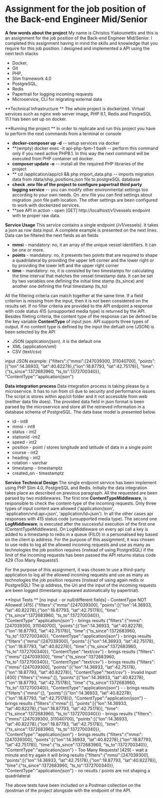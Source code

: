 # Assignment for the job position of the Back-end Engineer Mid/Senior

**A few words about the project**
My name is Christos Yiakoumettis and this is an assignment for the job position of the Back-end Engineer Mid/Senior.
I completed this assignment having in mind the skills and knowledge that you require for this job position.
I designed and implemented a API using the next tech stacks
* Docker, 
* Git
* PHP, 
* Slim framework 4.0
* PostgreSQL,
* Redis
* Papertrail for logging incoming requests
* Microservice, CLI for migrating external data


**Technical Infrastructure **
The whole project is dockerized. Virtual services such as nginx web server image, PHP 8.1, Redis and PosgreSQL 11.1 has been set up on docker.


**Running the project **
In order to replicate and run this project you have to perform the next commands from a terminal or console
* **docker-composer up -d** -- setup services via docker 
* **(winpty) docker exec -it api-php-fpm-1 bash -- perform this command only if you need active PHP8.1. In this way the next command will be executed from PHP container od docker.
* **composer update -o** -- install all the required PHP libraries of the project
* ** cd /application/app/cli && php import_data.php -- imports migration data from /data/ship_positions.json file to postgreSQL database
* **check .env file of the project to configure papertrail third party logging service** -- you can modify other environmental settings too according to your own needs. On .env file you can find settings about migration .json file path location. The other settings are been configured to work with dockerized services.
* **see API in action - open [GET] http://localhost/v1/vessels endpoint with te proper raw data.

**Service Usage**
This service contains a single endpoint (/v1/vessels). It takes a json as row data input. A complete example is presented on the next lines.
Data can be filtered the next fields as an fields
* **mmsi** - mandatory: no, it an array of the unique vessel identifiers. It can be one or more.
* **points** - mandatory: no, it presents two points that are required to shape a quadrilateral by providing the upper left corner and the lower right or by providing the lower left and the upper right corner
* **time** - mandatory: no, it is consisted by two timestamps for calculating the time interval that matches the vessel timestamp data. It can be set by two variables one defining the initial time stamp (ts_since) and another one defining the final timestamp (ts_to)

All the filtering criteria can match together at the same time. If a field criterion is missing from the input, then it is not been considered on the results set. If no filter criteria are provided to the API endpoint a response with code status 415 (unsupported media type) is returned by the API.
Besides fileting criteria, the content type of the response can be defined be the key variable **ContentType** of input json. API supports three types of output. If no content type is defined by the input the defualt one (JSON) is been selected by the API
* JSON (application/json). it is the default one
* XML (application/xml)
* CSV (text/csv)

input JSON example:
{"filters":{"mmsi":[247039300, 311040700], "points":[{"lon":14.36933, "lat":40.82278},{"lon":18.87793, "lat":42.75178}], "time":{"ts_since":1372683960, "ts_to":1372700340}}, "ContentType":"application/json"}

**Data integration process**
Data integration process is taking please by a microservice. It has to run from cli due to security and performance issues. The script is stores within app/cli folder and it not accessible from web (neither data file does).
The provided data field in json format is been parsed by the microservice and store all the retrieved information in a database schema of PostgreSQL. The data base model is presented below.
* id - int8
* mmsi - int8
* status - int2
* stationid -int2
* speed - int2
* position - point / stores longitude and latitude of data in a single point
* course - int2
* heading - int2
* rotation - varchar
* timestamp - timestamptz
* created_on - timestamptz

**Service Technical Design**
The single endpoint service has been implement using PHP Slim 4.0, PostgreSQL and Redis. Initially the data integration takes place as described on previous paragraph.
All the requested are been parsed by two middlewares.
The first one **ContentTypeMiddleware**, is responsible to check the content-type of the incoming requests. Only three types of input content aare allowed ('application/json', 'application/vnd.api+json', 'application/ld+json'). In all the other cases api responses with 415 status code (unsupported media type).
The second one **LogMiddleware**, is executed after the successful execution of the first one (ContentTypeMiddleware).
On LogMiddleware on every api call a key is added to a timestamp to redis in a queue (FILO) in a personalised key based on the client ip address. 
For the purpose of this assignment, it was chosen to use redis to log all the allowed incoming requests and use as many as technologies the job position requires (instead of using PostgreSQL)
if the limit of the incoming requests has been passed the API returns status code 429 (Too Many Requests!).

For the purpose of this assignment, it was chosen to use a third-party application to log all the allowed incoming requests and use as many as technologies the job position requires (instead of using again redis or PostgreSQL)
The ip address, the Uri and the input of the incoming requests are been logged (timestamp appeared automatically by papertrial).


**Input Tests **
[no input - or null/different fields]  - ContentType NOT Allowed! [415]
{"filters":{"mmsi":[247039300], "points":[{"lon":14.36933, "lat":40.82278},{"lon":18.87793, "lat":42.75178}], "time":{"ts_since":1372683960, "ts_to":1372700340}}, "ContentType":"application/json"} - brings results
{"filters":{"mmsi":[247039300, 311040700], "points":[{"lon":14.36933, "lat":40.82278},{"lon":18.87793, "lat":42.75178}], "time":{"ts_since":1372683960, "ts_to":1372700340}}, "ContentType":"application/json"} - brings results
{"filters":{"mmsi":[247039300], "points":[{"lon":14.36933, "lat":42.75178},{"lon":18.87793, "lat":40.82278}], "time":{"ts_since":1372683960, "ts_to":1372700340}}, "ContentType":"text/csv"} - brings results
{"filters":{"mmsi":[247039300],  "time":{"ts_since":1372683960, "ts_to":1372700340}}, "ContentType":"text/csv"} - brings results
{"filters":{"mmsi":[247039300], "points":[{"lon":14.36933, "lat":42.75178},{"lon":18.87793, "lat":40.82278}], "ContentType":"text/csv"} - Invalid Input! [400]
{"filters":{"mmsi":[], "points":[{"lon":14.36933, "lat":40.82278},{"lon":18.87793, "lat":42.75178}], "time":{"ts_since":1372683960, "ts_to":1372700340}}, "ContentType":"application/json"} - - brings results
{"filters":{"mmsi":[], "points":[{"lon":14.36933, "lat":40.82278},{"lon":18.87793, "lat":42.75178}]}, "ContentType":"application/json"} - brings results
{"filters":{"mmsi":[], "points":[{"lon":14.36933, "lat":40.82278},{"lon":18.87793, "lat":42.75178}], "time":{"ts_since":1372683960, "ts_to":1372700340}}} - brings results
{"filters":{"mmsi":[247039300, 311040700], "points":[{"lon":14.36933, "lat":40.82278},{"lon":18.87793, "lat":42.75178}], "time":{"ts_since":1372683960, "ts_to":1372700340}}, "ContentType":"application/json"} - brings results
{"filters":{"mmsi":[247039300], "points":[{"lon":14.36933, "lat":40.82278},{"lon":18.87793, "lat":42.75178}], "time":{"ts_since":1372683960, "ts_to":1372700340}}, "ContentType":"application/json"} - Too Many Requests! [429] - wait a minute and try again it will bring results
{"filters":{"mmsi":[247039300], "points":[{"lon":14.36933, "lat":42.75178},{"lon":18.87793, "lat":40.82278}], "time":{"ts_since":1372683960, "ts_to":1372700340}}, "ContentType":"application/json"} - no results / points are not shaping a quadrilateral 


The above tests have been included on a Postman collection on the <root folder>/postman of the project alongside with the endpoint of the API.